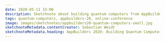 ```yaml
---
date: 2020-05-11 15:00
description: Sketchnote about building quantum computers from AppBuilders 2020 (online conference)
tags: quantum-computers, appbuilders-20, online-conference
image: images/sketchnotes/appbuilders20-quantum-computers-small.jpg
sketchnoteMetadata.contentCreator: Sebastian Weidt
sketchnoteMetadata.heading: AppBuilders 2020: Building Quantum Computers that empower society to solve the world's biggest problems
---
```

